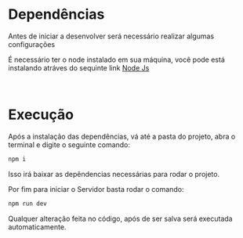 # Dependências

Antes de iniciar a desenvolver será necessário realizar algumas configurações

É necessário ter o node instalado em sua máquina, você pode está instalando atráves do sequinte link [Node Js](https://nodejs.org/en/download/)

<br>

# Execução

Após a instalação das dependências, vá até a pasta do projeto, abra o terminal e digite o seguinte comando:

```Bash
npm i
```
Isso irá baixar as depêndencias necessárias para rodar o projeto.

Por fim para iniciar o Servidor basta rodar o comando:

```Bash
npm run dev
```
Qualquer alteração feita no código, após de ser salva será executada automaticamente.
